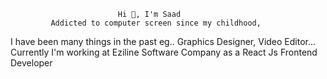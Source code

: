                             Hi 👋, I'm Saad
             Addicted to computer screen since my childhood,
  I have been many things in the past eg.. Graphics Designer, Video Editor...
Currently I'm working at Eziline Software Company as a React Js Frontend Developer
